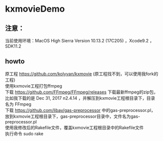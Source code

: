 # kxmovieDemo
## 注意：  
当前使用环境：MacOS High Sierra Version 10.13.2 (17C205) ，Xcode9.2 ，SDK11.2
## howto  
原工程 https://github.com/kolyvan/kxmovie (原工程找不到，可以使用我fork的工程)  
使用kxmovie工程打包ffmpeg  
下载 https://github.com/FFmpeg/FFmpeg/releases 下载最新ffmpeg的zip包，比如我下载的是 Dec 31, 2017 n2.4.14 ，并解压到kxmovie工程根目录下，目录名为 FFmpeg  
下载 https://github.com/libav/gas-preprocessor 中的gas-preprocessor.pl，放到kxmovie工程根目录下，gas-preprocessor目录中，文件名为gas-preprocessor.pl  
使用我修改后的Rakefile文件，覆盖kxmovie工程根目录中的Rakefile文件  
执行命令 sudo rake  
